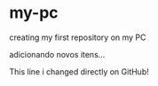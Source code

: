 # my-pc
creating my first repository on my PC

adicionando novos itens...

This line i changed directly on GitHub!

